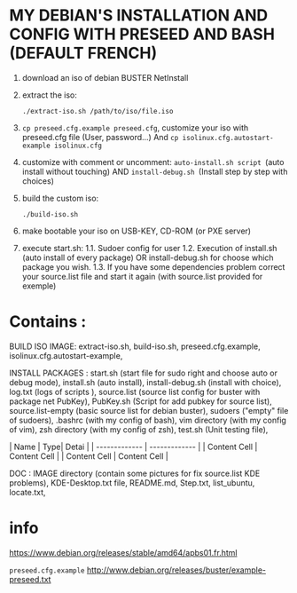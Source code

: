 # MY DEBIAN'S INSTALLATION AND CONFIG WITH PRESEED AND BASH (DEFAULT FRENCH)

1. download an iso of debian BUSTER NetInstall

2. extract the iso:

	`./extract-iso.sh /path/to/iso/file.iso`

3. `cp preseed.cfg.example preseed.cfg`, customize your iso with preseed.cfg file (User, password...)
And `cp isolinux.cfg.autostart-example isolinux.cfg`

4. customize with comment or uncomment:
`auto-install.sh script `(auto install without touching)
AND 
`install-debug.sh `(Install step by step with choices)

5. build the custom iso:

	`./build-iso.sh`
	
6. make bootable your iso on USB-KEY, CD-ROM (or PXE server)

7. execute start.sh:
1.1. Sudoer config for user
1.2. Execution of install.sh (auto install of every package) OR install-debug.sh for choose which package you wish.
1.3. If you have some dependencies problem correct your source.list file and start it again (with source.list provided for exemple)

# Contains : 
BUILD ISO IMAGE:
extract-iso.sh,
build-iso.sh,
preseed.cfg.example,
isolinux.cfg.autostart-example,

INSTALL PACKAGES :
start.sh (start file for sudo right and choose auto or debug mode),
install.sh (auto install),
install-debug.sh (install with choice),
log.txt (logs of scripts ),
source.list (source list config for buster with package net PubKey),
PubKey.sh (Script for add pubkey for source list),
source.list-empty (basic source list for debian buster),
sudoers ("empty" file of sudoers),
.bashrc (with my config of bash),
vim directory (with my config of vim),
zsh directory (with my config of zsh),
test.sh (Unit testing file),


| Name | Type| Detai |
| ------------- | ------------- |
| Content Cell  | Content Cell  |
| Content Cell  | Content Cell  |

DOC :
IMAGE directory (contain some pictures for fix source.list KDE problems),
KDE-Desktop.txt file,
README.md,
Step.txt,
list_ubuntu,
locate.txt,

# info
https://www.debian.org/releases/stable/amd64/apbs01.fr.html

`preseed.cfg.example` http://www.debian.org/releases/buster/example-preseed.txt

